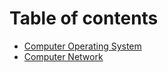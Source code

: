 # Table of contents

* [Computer Operating System](README.md)
* [Computer Network](computer-network.md)
